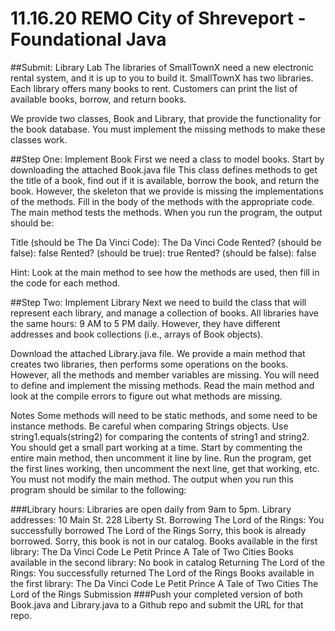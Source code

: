 # 11.16.20 REMO City of Shreveport - Foundational Java

##Submit: Library Lab
The libraries of SmallTownX need a new electronic rental system, and it is up to you to build it. SmallTownX has two libraries. Each library offers many books to rent. Customers can print the list of available books, borrow, and return books.

We provide two classes, Book and Library, that provide the functionality for the book database. You must implement the missing methods to make these classes work.

##Step One: Implement Book
First we need a class to model books. Start by downloading the attached Book.java file This class defines methods to get the title of a book, find out if it is available, borrow the book, and return the book. However, the skeleton that we provide is missing the implementations of the methods. Fill in the body of the methods with the appropriate code. The main method tests the methods. When you run the program, the output should be:

Title (should be The Da Vinci Code): The Da Vinci Code
Rented? (should be false): false
Rented? (should be true): true
Rented? (should be false): false

Hint: Look at the main method to see how the methods are used, then fill in the code for each method.

##Step Two: Implement Library
Next we need to build the class that will represent each library, and manage a collection of books. All libraries have the same hours: 9 AM to 5 PM daily. However, they have different addresses and book collections (i.e., arrays of Book objects).

Download the attached Library.java file. We provide a main method that creates two libraries, then performs some operations on the books. However, all the methods and member variables are missing. You will need to define and implement the missing methods. Read the main method and look at the compile errors to figure out what methods are missing.

Notes
Some methods will need to be static methods, and some need to be instance methods.
Be careful when comparing Strings objects. Use string1.equals(string2) for comparing the contents of string1 and string2.
You should get a small part working at a time. Start by commenting the entire main method, then uncomment it line by line. Run the program, get the first lines working, then uncomment the next line, get that working, etc.
You must not modify the main method.
The output when you run this program should be similar to the following:

###Library hours:
Libraries are open daily from 9am to 5pm.
Library addresses:
10 Main St.
228 Liberty St.
Borrowing The Lord of the Rings:
You successfully borrowed The Lord of the Rings
Sorry, this book is already borrowed.
Sorry, this book is not in our catalog.
Books available in the first library:
The Da Vinci Code
Le Petit Prince
A Tale of Two Cities
Books available in the second library:
No book in catalog
Returning The Lord of the Rings:
You successfully returned The Lord of the Rings
Books available in the first library:
The Da Vinci Code
Le Petit Prince
A Tale of Two Cities
The Lord of the Rings
Submission
###Push your completed version of both Book.java and Library.java to a Github repo and submit the URL for that repo.
